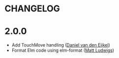 # CHANGELOG

# 2.0.0

- Add TouchMove handling ([Daniel van den Eijkel](https://github.com/aische))
- Format Elm code using elm-format ([Matt Ludwigs](https://github.com/mattludwigs))

